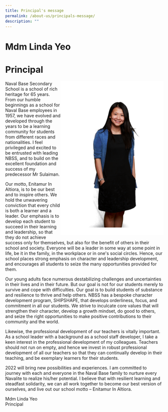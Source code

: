```yaml
---
title: Principal's message
permalink: /about-us/principals-message/
description: ""
---
```

# Mdm Linda Yeo
# Principal
<img style="width: 65%;" src="/images/princi.png" align = "right" />
<p>Naval Base Secondary School is a school of rich heritage for 65 years. From our humble beginnings as a school for Naval Base employees in 1957, we have evolved and developed through the years to be a learning community for students from different races and nationalities. I feel privileged and excited to be entrusted with leading NBSS, and to build on the excellent foundation and success of my predecessor Mr Sulaiman.</p>
<p>Our motto, Enitamur In Altiora, is to be our best and to inspire others. We hold the unwavering conviction that every child is both a learner and a leader. Our emphasis is to develop each student to succeed in their learning and leadership, so that they do not achieve success only for themselves, but also for the benefit of others in their school and society. Everyone will be a leader in some way at some point in life, be it in the family, in the workplace or in one's social circles. Hence, our school places strong emphasis on character and leadership development, and encourages all students to seize the many opportunities provided for them.</p>
<p>Our young adults face numerous destabilizing challenges and uncertainties in their lives and in their future. But our goal is not for our students merely to survive and cope with difficulties. Our goal is to build students of substance and resilience to thrive and help others. NBSS has a bespoke character development program, SHIPSHAPE, that develops orderliness, focus, and commitment in all our students. We strive to inculcate core values that will strengthen their character, develop a growth mindset, do good to others, and seize the right opportunities to make positive contributions to their community and the world.</p>
<p>Likewise, the professional development of our teachers is vitally important. As a school leader with a background as a school staff developer, I take a keen interest in the professional development of my colleagues. Teachers should not run on empty, and hence we invest in robust professional development of all our teachers so that they can continually develop in their teaching, and be exemplary learners for their students.</p>
<p>2022 will bring new possibilities and experiences. I am committed to journey with each and everyone in the Naval Base family to nurture every Navalite to realize his/her potential. I believe that with resilient learning and steadfast solidarity, we can all work together to become our best version of ourselves, and live out our school motto &ndash; Enitamur In Altiora.</p>
<p>Mdm Linda Yeo<br />Principal</p>
